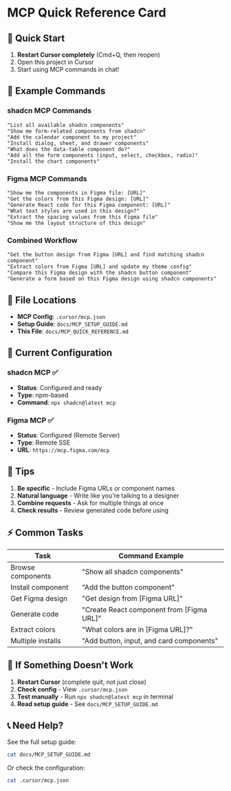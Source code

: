 # MCP Quick Reference Card

## 🚀 Quick Start

1. **Restart Cursor completely** (Cmd+Q, then reopen)
2. Open this project in Cursor
3. Start using MCP commands in chat!

## 💬 Example Commands

### shadcn MCP Commands

```
"List all available shadcn components"
"Show me form-related components from shadcn"
"Add the calendar component to my project"
"Install dialog, sheet, and drawer components"
"What does the data-table component do?"
"Add all the form components (input, select, checkbox, radio)"
"Install the chart components"
```

### Figma MCP Commands

```
"Show me the components in Figma file: [URL]"
"Get the colors from this Figma design: [URL]"
"Generate React code for this Figma component: [URL]"
"What text styles are used in this design?"
"Extract the spacing values from this Figma file"
"Show me the layout structure of this design"
```

### Combined Workflow

```
"Get the button design from Figma [URL] and find matching shadcn component"
"Extract colors from Figma [URL] and update my theme config"
"Compare this Figma design with the shadcn button component"
"Generate a form based on this Figma design using shadcn components"
```

## 📁 File Locations

- **MCP Config**: `.cursor/mcp.json`
- **Setup Guide**: `docs/MCP_SETUP_GUIDE.md`
- **This File**: `docs/MCP_QUICK_REFERENCE.md`

## 🔧 Current Configuration

### shadcn MCP ✅
- **Status**: Configured and ready
- **Type**: npm-based
- **Command**: `npx shadcn@latest mcp`

### Figma MCP ✅
- **Status**: Configured (Remote Server)
- **Type**: Remote SSE
- **URL**: `https://mcp.figma.com/mcp`

## 🎯 Tips

1. **Be specific** - Include Figma URLs or component names
2. **Natural language** - Write like you're talking to a designer
3. **Combine requests** - Ask for multiple things at once
4. **Check results** - Review generated code before using

## ⚡ Common Tasks

| Task | Command Example |
|------|----------------|
| Browse components | "Show all shadcn components" |
| Install component | "Add the button component" |
| Get Figma design | "Get design from [Figma URL]" |
| Generate code | "Create React component from [Figma URL]" |
| Extract colors | "What colors are in [Figma URL]?" |
| Multiple installs | "Add button, input, and card components" |

## 🔄 If Something Doesn't Work

1. **Restart Cursor** (complete quit, not just close)
2. **Check config** - View `.cursor/mcp.json`
3. **Test manually** - Run `npx shadcn@latest mcp` in terminal
4. **Read setup guide** - See `docs/MCP_SETUP_GUIDE.md`

## 📞 Need Help?

See the full setup guide:
```bash
cat docs/MCP_SETUP_GUIDE.md
```

Or check the configuration:
```bash
cat .cursor/mcp.json
```

